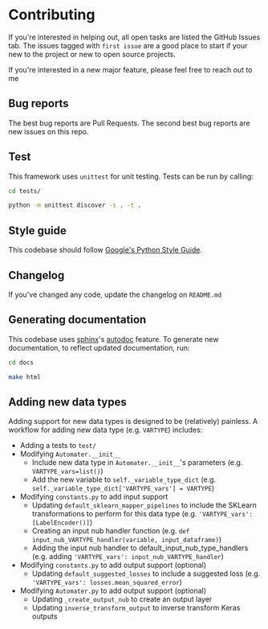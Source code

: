 # Contributing

If you're interested in helping out, all open tasks are listed the GitHub Issues tab. The issues tagged with 
`first issue` are a good place to start if your new to the project or new to open source projects. 

If you're interested in a new major feature, please feel free to reach out to me

## Bug reports

The best bug reports are Pull Requests. The second best bug reports are new issues on this repo.

## Test

This framework uses `unittest` for unit testing. Tests can be run by calling:

```bash
cd tests/

python -m unittest discover -s . -t .
```
## Style guide

This codebase should follow [Google's Python Style Guide](https://google.github.io/styleguide/pyguide.html). 

## Changelog

If you've changed any code, update the changelog on `README.md`

## Generating documentation

This codebase uses [sphinx](http://www.sphinx-doc.org/en/master/usage/restructuredtext/basics.html)'s 
[autodoc](http://www.sphinx-doc.org/en/master/ext/autodoc.html) feature. To generate new documentation, to reflect 
updated documentation, run:

```bash
cd docs

make html

```  

## Adding new data types

Adding support for new data types is designed to be (relatively) painless. A workflow for adding new data type (e.g. 
`VARTYPE`) includes:

 - Adding a tests to `test/`
 - Modifying `Automater.__init__`
   - Include new data type in `Automater.__init__`'s parameters (e.g. `VARTYPE_vars=list()`)
   - Add the new variable to `self._variable_type_dict` (e.g. `self._variable_type_dict['VARTYPE_vars'] = VARTYPE`)
 - Modifying `constants.py` to add input support
   - Updating `default_sklearn_mapper_pipelines` to include the SKLearn transformations to perform for this data type 
   (e.g. `'VARTYPE_vars': [LabelEncoder()]`)
   - Creating an input nub handler function (e.g. `def input_nub_VARTYPE_handler(variable, input_dataframe)`)
   - Adding the input nub handler to default_input_nub_type_handlers (e.g. adding 
   `'VARTYPE_vars': input_nub_VARTYPE_handler`)
 - Modifying `constants.py` to add output support (optional)
   - Updating `default_suggested_losses` to include a suggested loss (e.g. `'VARTYPE_vars': losses.mean_squared_error`)
 - Modifying `Automater.py` to add output support (optional)
   - Updating `_create_output_nub` to create an output layer
   - Updating `inverse_transform_output` to inverse transform Keras outputs